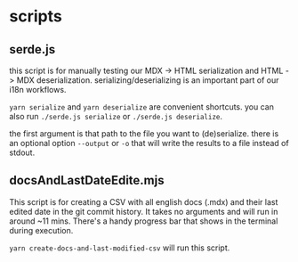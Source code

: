 # scripts

## serde.js

this script is for manually testing our MDX -> HTML serialization and HTML -> MDX deserialization.
serializing/deserializing is an important part of our i18n workflows.

`yarn serialize` and `yarn deserialize` are convenient shortcuts.
you can also run `./serde.js serialize` or `./serde.js deserialize`.

the first argument is that path to the file you want to (de)serialize.
there is an optional option `--output` or `-o` that will write the results to a file instead of stdout.

## docsAndLastDateEdite.mjs

This script is for creating a CSV with all english docs (.mdx) and their last edited date in the git commit history. It takes no arguments and will run in around ~11 mins. There's a handy progress bar that shows in the terminal during execution.

`yarn create-docs-and-last-modified-csv` will run this script.
